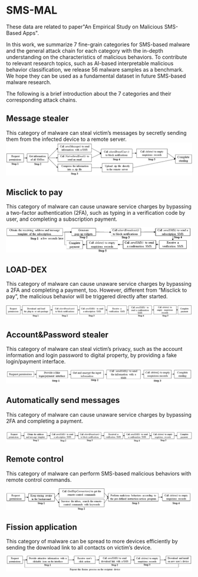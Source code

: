 # SMS-MAL
These data are related to paper"An Empirical Study on Malicious SMS-Based Apps".

In this work, we summarize 7 fine-grain categories for SMS-based malware and the general attack chain for each category with the in-depth understanding on the characteristics
of malicious behaviors. To contribute to relevant research topics, such as AI-based interpretable malicious behavior classification, we release 56 malware samples as a benchmark. We hope they can be used as a fundamental dataset in future SMS-based malware research.

The following is a brief introduction about the 7 categories and their corresponding attack chains.

## Message stealer

This category of malware can steal victim’s messages by secretly sending them from the infected device to a remote server.
![fig.1](https://github.com/qqj1130247885/SMS-MAL/blob/main/image/messageStealer.jpg)


## Misclick to pay

This category of malware can cause unaware service charges by bypassing a two-factor authentication (2FA), such as typing in a verification code by user, and completing a subscription payment. 

![fig.2](https://github.com/qqj1130247885/SMS-MAL/blob/main/image/misclick.jpg)


## LOAD-DEX

This category of malware can cause unaware service charges by bypassing a 2FA and completing a payment, too. However, different from “Misclick to pay”, the malicious behavior will be triggered directly after started.

![fig.3](https://github.com/qqj1130247885/SMS-MAL/blob/main/image/loaddex.jpg)

## Account&Password stealer

This category of malware can steal victim’s privacy, such as the account information and login password to digital property, by providing a fake login/payment interface.


![fig.4](https://github.com/qqj1130247885/SMS-MAL/blob/main/image/accountstealer-attackchain.jpg)

## Automatically send messages

This category of malware can cause unaware service charges by bypassing 2FA and completing a payment.

![fig.5](https://github.com/qqj1130247885/SMS-MAL/blob/main/image/message.jpg)

## Remote control

This category of malware can perform SMS-based malicious behaviors with remote control commands. 

![fig.6](https://github.com/qqj1130247885/SMS-MAL/blob/main/image/remotecontrol.jpg)

## Fission application

This category of malware can be spread to more devices efficiently by sending the download link to all contacts on victim’s device.


![fig.7](https://github.com/qqj1130247885/SMS-MAL/blob/main/image/flission.jpg)
